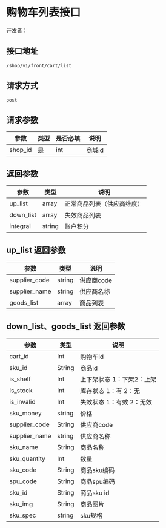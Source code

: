 # 购物车列表接口

开发者：

## 接口地址

`/shop/v1/front/cart/list`

## 请求方式

`post`

## 请求参数

|参数|类型|是否必填|说明|
| --- | --- | --- | --- |
| shop_id | 是 | int | 商城id |

## 返回参数

|参数|类型|说明|
| --- | --- | --- |
| up_list | array | 正常商品列表（供应商维度） |
| down_list | array | 失效商品列表 |
| integral | string | 账户积分 |

## up_list 返回参数

|参数|类型|说明|
| --- | --- | --- |
| supplier_code | string | 供应商code |
| supplier_name | string | 供应商名称 |
| goods_list | array | 商品列表 |

## down_list、goods_list 返回参数

|参数|类型|说明|
| --- | --- | --- | 
| cart_id | Int | 购物车id |
| sku_id | String | 商品id |
| is_shelf | Int | 上下架状态 1：下架2：上架 |
| is_stock | Int | 库存状态 1：有 2：无 |
| is_invalid | Int | 失效状态 1：有效 2：无效 |
| sku_money | string | 价格 |
| supplier_code | String | 供应商code |
| supplier_name | string | 供应商名称 |
| sku_name | String | 商品名称 |
| sku_quantity | Int | 数量 |
| sku_code | String | 商品sku编码 |
| spu_code | String | 商品spu编码 |
| sku_id | String | 商品sku id |
| sku_img | String | 商品图片 |
| sku_spec | string | sku规格 |